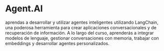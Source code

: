 # Agent.AI
aprendas a desarrollar y utilizar agentes inteligentes utilizando LangChain, una poderosa herramienta para crear aplicaciones conversacionales y de recuperación de información. A lo largo del curso, aprenderás a integrar modelos de lenguaje, gestionar conversaciones con memoria, trabajar con embeddings y desarrollar agentes personalizados.

